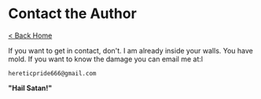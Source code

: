 # Contact the Author

[< Back Home](/)

If you want to get in contact, don't. I am already inside your walls. You have mold. 
If you want to know the damage you can email me at:l

`hereticpride666@gmail.com`

**"Hail Satan!"**